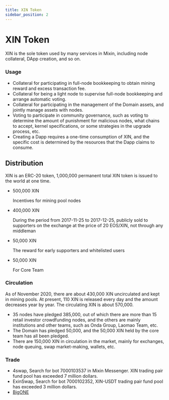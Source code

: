 ```yaml
---
title: XIN Token
sidebar_position: 2
---
```


# XIN Token

XIN is the sole token used by many services in Mixin, including node collateral, DApp creation, and so on.

### Usage

- Collateral for participating in full-node bookkeeping to obtain mining reward and excess transaction fee.
- Collateral for being a light node to supervise full-node bookkeeping and arrange automatic voting.
- Collateral for participating in the management of the Domain assets, and jointly manage assets with nodes.
- Voting to participate in community governance, such as voting to determine the amount of punishment for malicious nodes, what chains to accept, kernel specifications, or some strategies in the upgrade process, etc.
- Creating a Dapp requires a one-time consumption of XIN, and the specific cost is determined by the resources that the Dapp claims to consume.

## Distribution

XIN is an ERC-20 token, 1,000,000 permanent total XIN token is issued to the world at one time.

- 500,000 XIN

  Incentives for mining pool nodes

- 400,000 XIN

  During the period from 2017-11-25 to 2017-12-25, publicly sold to supporters on the exchange at the price of 20 EOS/XIN, not through any middleman

- 50,000 XIN

  The reward for early supporters and whitelisted users

- 50,000 XIN

  For Core Team

### Circulation

As of November 2020, there are about 430,000 XIN uncirculated and kept in mining pools. At present, 110 XIN is released every day and the amount decreases year by year. The circulating XIN is about 570,000.

- 35 nodes have pledged 385,000, out of which there are more than 15 retail investor crowdfunding nodes, and the others are mainly institutions and other teams, such as Onda Group, Laomao Team, etc.
- The Domain has pledged 50,000, and the 50,000 XIN held by the core team has all been pledged.
- There are 150,000 XIN in circulation in the market, mainly for exchanges, node queuing, swap market-making, wallets, etc.

### Trade

- 4swap, Search for bot 7000103537 in Mixin Messenger. XIN trading pair fund pool has exceeded 7 million dollars.
- ExinSwap, Search for bot 7000102352, XIN-USDT trading pair fund pool has exceeded 3 million dollars.
- [BigONE](https://big.one/trade/XIN-EOS)
